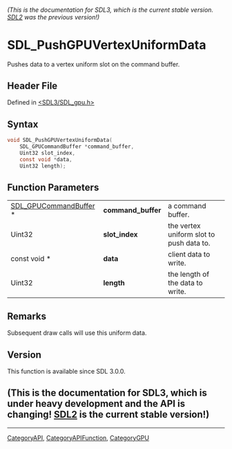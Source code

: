 ###### (This is the documentation for SDL3, which is the current stable version. [SDL2](https://wiki.libsdl.org/SDL2/) was the previous version!)
# SDL_PushGPUVertexUniformData

Pushes data to a vertex uniform slot on the command buffer.

## Header File

Defined in [<SDL3/SDL_gpu.h>](https://github.com/libsdl-org/SDL/blob/main/include/SDL3/SDL_gpu.h)

## Syntax

```c
void SDL_PushGPUVertexUniformData(
    SDL_GPUCommandBuffer *command_buffer,
    Uint32 slot_index,
    const void *data,
    Uint32 length);
```

## Function Parameters

|                                                |                    |                                          |
| ---------------------------------------------- | ------------------ | ---------------------------------------- |
| [SDL_GPUCommandBuffer](SDL_GPUCommandBuffer) * | **command_buffer** | a command buffer.                        |
| Uint32                                         | **slot_index**     | the vertex uniform slot to push data to. |
| const void *                                   | **data**           | client data to write.                    |
| Uint32                                         | **length**         | the length of the data to write.         |

## Remarks

Subsequent draw calls will use this uniform data.

## Version

This function is available since SDL 3.0.0.

## (This is the documentation for SDL3, which is under heavy development and the API is changing! [SDL2](https://wiki.libsdl.org/SDL2/) is the current stable version!)



----
[CategoryAPI](CategoryAPI), [CategoryAPIFunction](CategoryAPIFunction), [CategoryGPU](CategoryGPU)

